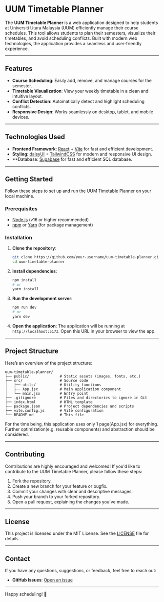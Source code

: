 # UUM Timetable Planner

The **UUM Timetable Planner** is a web application designed to help students at Universiti Utara Malaysia (UUM) efficiently manage their course schedules. This tool allows students to plan their semesters, visualize their timetables, and avoid scheduling conflicts. Built with modern web technologies, the application provides a seamless and user-friendly experience.

---

## Features

- **Course Scheduling**: Easily add, remove, and manage courses for the semester.
- **Timetable Visualization**: View your weekly timetable in a clean and intuitive layout.
- **Conflict Detection**: Automatically detect and highlight scheduling conflicts.
- **Responsive Design**: Works seamlessly on desktop, tablet, and mobile devices.

---

## Technologies Used

- **Frontend Framework**: [React](https://reactjs.org/) + [Vite](https://vitejs.dev/) for fast and efficient development.
- **Styling**: [daisyUI](https://daisyui.com/) + [TailwindCSS](https://tailwindcss.com/) for modern and responsive UI design.
- **Database: [Supabase](https://supabase.com/) for fast and efficient SQL database.
  
---

## Getting Started

Follow these steps to set up and run the UUM Timetable Planner on your local machine.

### Prerequisites

- [Node.js](https://nodejs.org/) (v16 or higher recommended)
- [npm](https://www.npmjs.com/) or [Yarn](https://yarnpkg.com/) (for package management)

### Installation

1. **Clone the repository**:
   ```bash
   git clone https://github.com/your-username/uum-timetable-planner.git
   cd uum-timetable-planner
   ```

2. **Install dependencies**:
   ```bash
   npm install
   # or
   yarn install
   ```

3. **Run the development server**:
   ```bash
   npm run dev
   # or
   yarn dev
   ```

4. **Open the application**:
   The application will be running at `http://localhost:5173`. Open this URL in your browser to view the app.

---

## Project Structure

Here’s an overview of the project structure:

```
uum-timetable-planner/
├── public/              # Static assets (images, fonts, etc.)
├── src/                 # Source code
│   ├── utils/           # Utility functions
│   ├── App.jsx          # Main application component
│   └── main.jsx         # Entry point
├── .gitignore           # Files and directories to ignore in Git
├── index.html           # HTML template
├── package.json         # Project dependencies and scripts
├── vite.config.js       # Vite configuration
└── README.md            # This file
```
For the time being, this application uses only 1 page(App.jsx) for everything. Further optimization(e.g. reusable components) and abstraction should be considered.

---

## Contributing

Contributions are highly encouraged and welcomed! If you'd like to contribute to the UUM Timetable Planner, please follow these steps:

1. Fork the repository.
2. Create a new branch for your feature or bugfix.
3. Commit your changes with clear and descriptive messages.
4. Push your branch to your forked repository.
5. Open a pull request, explaining the changes you've made.

---

## License

This project is licensed under the MIT License. See the [LICENSE](LICENSE) file for details.

---

## Contact

If you have any questions, suggestions, or feedback, feel free to reach out:

- **GitHub Issues**: [Open an issue](https://github.com/variablekhai/uum-timetable-planner/issues)

---

Happy scheduling! 🎉
